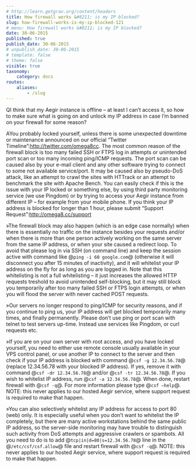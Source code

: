 ```yaml
---
# http://learn.getgrav.org/content/headers
title: How firewall works &#8211; is my IP blocked?
slug: how-firewall-works-is-my-ip-blocked-121
# menu: How firewall works &#8211; is my IP blocked?
date: 30-06-2015
published: true
publish_date: 30-06-2015
# unpublish_date: 30-06-2015
# template: false
# theme: false
visible: true
taxonomy:
    category: docs
routes:
    aliases:
        - /slug
---
```


<a name="debug-q"></a>

QI think that my Aegir instance is offline – at least I can’t access it, so how to make sure what is going on and unlock my IP address in case I’m banned on your firewall for some reason?

<a name="debug-a"></a>

AYou probably locked yourself, unless there is some unexpected downtime or maintenance announced on our official “Twitter Timeline”:http://twitter.com/omega8cc. The most common reason of the firewall block is too many failed SSH or FTPS log in attempts or unintended port scan or too many incoming ping/ICMP requests. The port scan can be caused also by your e-mail client and any other software trying to connect to some not available service/port. It may be caused also by pseudo-DoS attack, like an attempt to crawl the sites with HTTrack or an attempt to benchmark the site with Apache Bench. You can easily check if this is the issue with your IP locked or something else, by using third party monitoring service (we use Pingdom) or by trying to access your Aegir instance from different IP – for example from your mobile phone. If you think your IP address is blocked for longer than 1 hour, please submit “Support Request”:http://omega8.cc/support

<a name="debug-b"></a>

»The firewall block may also happen (which is an edge case normally) when there is essentially no traffic on the instance besides your requests and/or when there is more than one person actively working on the same server from the same IP address, or when your site caused a redirect loop. To avoid that please log in via SSH (on command line) and keep the session active with command like @`ping -i 60 google.com`@ (otherwise it will disconnect you after 15 minutes of inactivity), and it will whitelist your IP address on the fly for as long as you are logged in. Note that this whitelisting is not a full whitelisting – it just increases the allowed HTTP requests treshold to avoid unintended self-blocking, but it may still block you temporarily after too many failed SSH or FTPS login attempts, or when you will flood the server with never cached POST requests.

<a name="debug-c"></a>

»Our servers no longer respond to ping/ICMP for security reasons, and if you continue to ping us, your IP address will get blocked temporarily many times, and finally permanently. Please don’t use ping or port scan with telnet to test servers up-time. Instead use services like Pingdom, or curl requests etc.

<a name="debug-d"></a>

»If you are on your own server with root access, and you have locked yourself, you need to either use remote console usually available in your VPS control panel, or use another IP to connect to the server and then check if your IP address is blocked with command @`csf -g 12.34.56.78`@ (replace 12.34.56.78 with your blocked IP address). If yes, remove it with command @`csf -dr 12.34.56.78`@ and/or @`csf -tr 12.34.56.78`@. If you wish to whitelist IP address, run @`csf -a 12.34.56.78`@. When done, restart firewall with @`csf -q`@. For more information please type @`csf –help`@. NOTE: this never applies to our hosted Aegir service, where support request is required to make that happen.

<a name="debug-d"></a>

»You can also selectively whitelist any IP address for access to port 80 (web) only. It is especially useful when you don’t want to whitelist the IP completely, but there are many active workstations behind the same public IP address, so the server-side monitoring may have trouble to distinguish such activity from DoS attempts and aggressive crawlers or spambots. All you need to do is to add @`tcp|in|d=80|s=12.34.56.78`@ line in the @`/etc/csf/csf.allow`@ file and restart firewall with @`csf -q`@. NOTE: this never applies to our hosted Aegir service, where support request is required to make that happen.